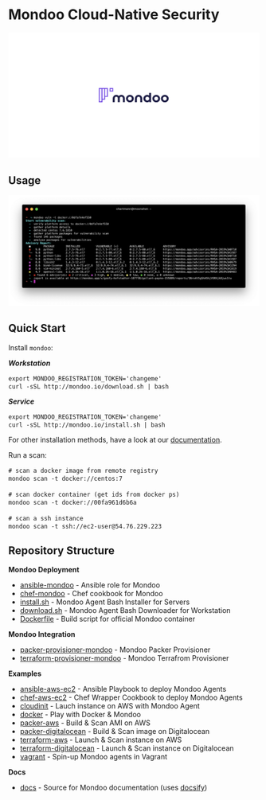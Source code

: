 # Mondoo Cloud-Native Security

![Mondoo Cloud-Native Security](assets/title.png)

## Usage

![Mondoo CLI](docs/assets/mondoo-cli.png)

## Quick Start

Install `mondoo`:

***Workstation***

```
export MONDOO_REGISTRATION_TOKEN='changeme'
curl -sSL http://mondoo.io/download.sh | bash
```

***Service***

```
export MONDOO_REGISTRATION_TOKEN='changeme'
curl -sSL http://mondoo.io/install.sh | bash
```

For other installation methods, have a look at our [documentation](https://mondoo.io/docs/agent/).


Run a scan:

```
# scan a docker image from remote registry
mondoo scan -t docker://centos:7

# scan docker container (get ids from docker ps)
mondoo scan -t docker://00fa961d6b6a

# scan a ssh instance
mondoo scan -t ssh://ec2-user@54.76.229.223
```

## Repository Structure

**Mondoo Deployment**
- [ansible-mondoo](./deployment/ansible-mondoo) - Ansible role for Mondoo
- [chef-mondoo](./deployment/chef-mondoo) - Chef cookbook for Mondoo
- [install.sh](./install.sh) - Mondoo Agent Bash Installer for Servers
- [download.sh](./download.sh) - Mondoo Agent Bash Downloader for Workstation
- [Dockerfile](./Dockerfile) - Build script for official Mondoo container

**Mondoo Integration**
- [packer-provisioner-mondoo](./packer-provisioner-mondoo) - Mondoo Packer Provisioner
- [terraform-provisioner-mondoo](./terraform-provisioner-mondoo) - Mondoo Terrafrom Provisioner

**Examples**

 - [ansible-aws-ec2](./examples/ansible-aws-ec2) - Ansible Playbook to deploy Mondoo Agents
 - [chef-aws-ec2](./examples/chef-aws-ec2) - Chef Wrapper Cookbook to deploy Mondoo Agents
 - [cloudinit](examples/cloudinit) - Lauch instance on AWS with Mondoo Agent
 - [docker](./examples/docker) - Play with Docker & Mondoo
 - [packer-aws](./examples/packer-aws) - Build & Scan AMI on AWS
 - [packer-digitalocean](./examples/packer-digitalocean) - Build & Scan image on Digitalocean
 - [terraform-aws](./examples/terraform-aws) - Launch & Scan instance on AWS
 - [terraform-digitalocean](./examples/terraform-digitalocean) - Launch & Scan instance on Digitalocean
 - [vagrant](./examples/vagrant) - Spin-up Mondoo agents in Vagrant

 **Docs**

  - [docs](./docs) - Source for Mondoo documentation (uses [docsify](https://docsify.js.org/#/quickstart))

